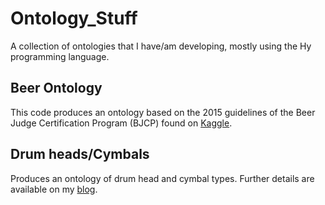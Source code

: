 # Ontology_Stuff

A collection of ontologies that I have/am developing, mostly using the Hy
programming language.

## Beer Ontology

This code produces an ontology based on the 2015 guidelines of the Beer
Judge Certification Program (BJCP) found on [Kaggle](https://www.kaggle.com/aaronsantos/bjcp-beer-styles).

## Drum heads/Cymbals

Produces an ontology of drum head and cymbal types. Further details are
available on my [blog](https://progdrum.github.io/hy_owl/).

